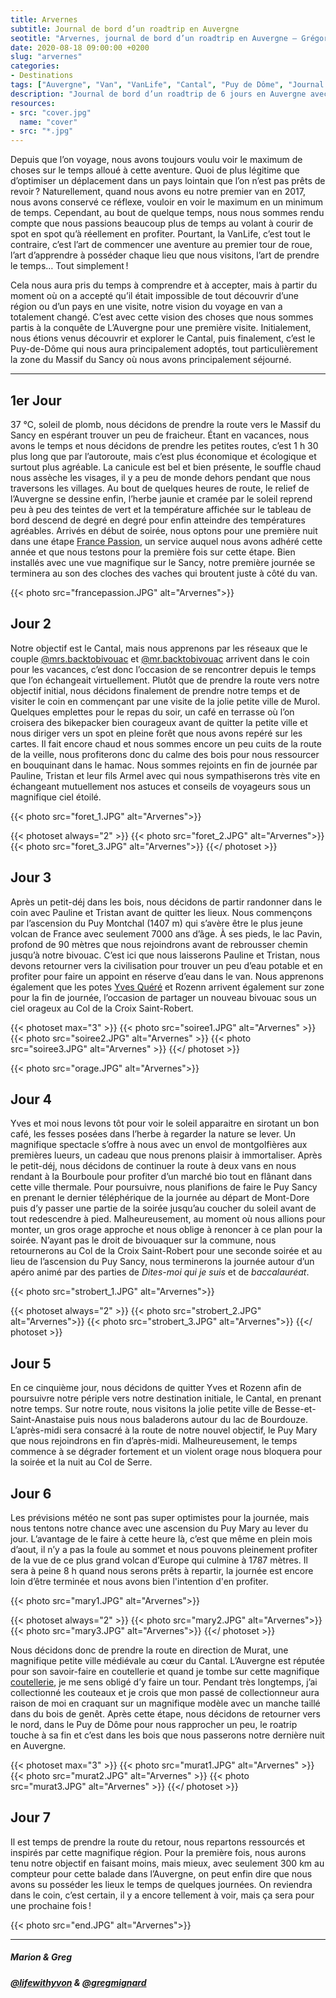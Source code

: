 ```yaml
---
title: Arvernes
subtitle: Journal de bord d’un roadtrip en Auvergne
seotitle: "Arvernes, journal de bord d’un roadtrip en Auvergne — Grégory Mignard"
date: 2020-08-18 09:00:00 +0200
slug: "arvernes"
categories:
- Destinations
tags: ["Auvergne", "Van", "VanLife", "Cantal", "Puy de Dôme", "Journal de bord", "Voyage", "Tourisme", "Microaventure", "Microaventures", "Explore Local", "France"]
description: "Journal de bord d’un roadtrip de 6 jours en Auvergne avec un Van entre le Massif du Sancy et les volcans du Cantal."
resources:
- src: "cover.jpg"
  name: "cover"
- src: "*.jpg"
---
```


Depuis que l’on voyage, nous avons toujours voulu voir le maximum de choses sur le temps alloué à cette aventure. Quoi de plus légitime que d’optimiser un déplacement dans un pays lointain que l’on n’est pas prêts de revoir ? Naturellement, quand nous avons eu notre premier van en 2017, nous avons conservé ce réflexe, vouloir en voir le maximum en un minimum de temps. Cependant, au bout de quelque temps, nous nous sommes rendu compte que nous passions beaucoup plus de temps au volant à courir de spot en spot qu’à réellement en profiter. Pourtant, la VanLife, c’est tout le contraire, c’est l’art de commencer une aventure au premier tour de roue, l’art d’apprendre à posséder chaque lieu que nous visitons, l’art de prendre le temps… Tout simplement !

Cela nous aura pris du temps à comprendre et à accepter, mais à partir du moment où on a accepté qu’il était impossible de tout découvrir d’une région ou d’un pays en une visite, notre vision du voyage en van a totalement changé. C’est avec cette vision des choses que nous sommes partis à la conquête de L’Auvergne pour une première visite. Initialement, nous étions venus découvrir et explorer le Cantal, puis finalement, c’est le Puy-de-Dôme qui nous aura principalement adoptés, tout particulièrement la zone du Massif du Sancy où nous avons principalement séjourné.

***

## 1er Jour

37 °C, soleil de plomb, nous décidons de prendre la route vers le Massif du Sancy en espérant trouver un peu de fraicheur. Étant en vacances, nous avons le temps et nous décidons de prendre les petites routes, c’est 1 h 30 plus long que par l’autoroute, mais c’est plus économique et écologique et surtout plus agréable. La canicule est bel et bien présente, le souffle chaud nous assèche les visages, il y a peu de monde dehors pendant que nous traversons les villages. Au bout de quelques heures de route, le relief de l’Auvergne se dessine enfin, l’herbe jaunie et cramée par le soleil reprend peu à peu des teintes de vert et la température affichée sur le tableau de bord descend de degré en degré pour enfin atteindre des températures agréables. Arrivés en début de soirée, nous optons pour une première nuit dans une étape [France Passion](https://www.france-passion.com/), un service auquel nous avons adhéré cette année et que nous testons pour la première fois sur cette étape. Bien installés avec une vue magnifique sur le Sancy, notre première journée se terminera au son des cloches des vaches qui broutent juste à côté du van.

{{< photo src="francepassion.JPG" alt="Arvernes">}}

## Jour 2

Notre objectif est le Cantal, mais nous apprenons par les réseaux que le couple [@mrs.backtobivouac](https://www.instagram.com/mrs.backtobivouac/) et [@mr.backtobivouac](https://www.instagram.com/mr.backtobivouac/) arrivent dans le coin pour les vacances, c’est donc l’occasion de se rencontrer depuis le temps que l’on échangeait virtuellement. Plutôt que de prendre la route vers notre objectif initial, nous décidons finalement de prendre notre temps et de visiter le coin en commençant par une visite de la jolie petite ville de Murol. Quelques emplettes pour le repas du soir, un café en terrasse où l’on croisera des bikepacker bien courageux avant de quitter la petite ville et nous diriger vers un spot en pleine forêt que nous avons repéré sur les cartes. Il fait encore chaud et nous sommes encore un peu cuits de la route de la veille, nous profiterons donc du calme des bois pour nous ressourcer en bouquinant dans le hamac. Nous sommes rejoints en fin de journée par Pauline, Tristan et leur fils Armel avec qui nous sympathiserons très vite en échangeant mutuellement nos astuces et conseils de voyageurs sous un magnifique ciel étoilé.

{{< photo src="foret_1.JPG" alt="Arvernes">}}

{{< photoset always="2" >}}
{{< photo src="foret_2.JPG" alt="Arvernes">}}
{{< photo src="foret_3.JPG" alt="Arvernes">}}
{{</ photoset >}}

## Jour 3

Après un petit-déj dans les bois, nous décidons de partir randonner dans le coin avec Pauline et Tristan avant de quitter les lieux. Nous commençons par l’ascension du Puy Montchal (1407 m) qui s’avère être le plus jeune volcan de France avec seulement 7000 ans d’âge. À ses pieds, le lac Pavin, profond de 90 mètres que nous rejoindrons avant de rebrousser chemin jusqu’à notre bivouac. C’est ici que nous laisserons Pauline et Tristan, nous devons retourner vers la civilisation pour trouver un peu d’eau potable et en profiter pour faire un appoint en réserve d’eau dans le van. Nous apprenons également que les potes [Yves Quéré](https://www.instagram.com/yvesquere_/) et Rozenn arrivent également sur zone pour la fin de journée, l’occasion de partager un nouveau bivouac sous un ciel orageux au Col de la Croix Saint-Robert.

{{< photoset max="3" >}}
  {{< photo src="soiree1.JPG" alt="Arvernes" >}}
  {{< photo src="soiree2.JPG" alt="Arvernes" >}}
  {{< photo src="soiree3.JPG" alt="Arvernes" >}}
{{</ photoset >}}

{{< photo src="orage.JPG" alt="Arvernes">}}

## Jour 4

Yves et moi nous levons tôt pour voir le soleil apparaitre en sirotant un bon café, les fesses posées dans l’herbe à regarder la nature se lever. Un magnifique spectacle s’offre à nous avec un envol de montgolfières aux premières lueurs, un cadeau que nous prenons plaisir à immortaliser. Après le petit-déj, nous décidons de continuer la route à deux vans en nous rendant à la Bourboule pour profiter d’un marché bio tout en flânant dans cette ville thermale. Pour poursuivre, nous planifions de faire le Puy Sancy en prenant le dernier téléphérique de la journée au départ de Mont-Dore puis d’y passer une partie de la soirée jusqu’au coucher du soleil avant de tout redescendre à pied. Malheureusement, au moment où nous allions pour monter, un gros orage approche et nous oblige à renoncer à ce plan pour la soirée. N’ayant pas le droit de bivouaquer sur la commune, nous retournerons au Col de la Croix Saint-Robert pour une seconde soirée et au lieu de l’ascension du Puy Sancy, nous terminerons la journée autour d’un apéro animé par des parties de *Dites-moi qui je suis* et de *baccalauréat*.

{{< photo src="strobert_1.JPG" alt="Arvernes">}}

{{< photoset always="2" >}}
{{< photo src="strobert_2.JPG" alt="Arvernes">}}
{{< photo src="strobert_3.JPG" alt="Arvernes">}}
{{</ photoset >}}

## Jour 5

En ce cinquième jour, nous décidons de quitter Yves et Rozenn afin de poursuivre notre périple vers notre destination initiale, le Cantal, en prenant notre temps. Sur notre route, nous visitons la jolie petite ville de Besse-et-Saint-Anastaise puis nous nous baladerons autour du lac de Bourdouze. L’après-midi sera consacré à la route de notre nouvel objectif, le Puy Mary que nous rejoindrons en fin d’après-midi. Malheureusement, le temps commence à se dégrader fortement et un violent orage nous bloquera pour la soirée et la nuit au Col de Serre.

## Jour 6

Les prévisions météo ne sont pas super optimistes pour la journée, mais nous tentons notre chance avec une ascension du Puy Mary au lever du jour. L’avantage de le faire à cette heure là, c’est que même en plein mois d’aout, il n’y a pas la foule au sommet et nous pouvons pleinement profiter de la vue de ce plus grand volcan d’Europe qui culmine à 1787 mètres. Il sera à peine 8 h quand nous serons prêts à repartir, la journée est encore loin d’être terminée et nous avons bien l'intention d'en profiter.

{{< photo src="mary1.JPG" alt="Arvernes">}}

{{< photoset always="2" >}}
{{< photo src="mary2.JPG" alt="Arvernes">}}
{{< photo src="mary3.JPG" alt="Arvernes">}}
{{</ photoset >}}

Nous décidons donc de prendre la route en direction de Murat, une magnifique petite ville médiévale au cœur du Cantal. L’Auvergne est réputée pour son savoir-faire en coutellerie et quand je tombe sur cette magnifique [coutellerie](https://coutelleriemurat.com/), je me sens obligé d’y faire un tour. Pendant très longtemps, j’ai collectionné les couteaux et je crois que mon passé de collectionneur aura raison de moi en craquant sur un magnifique modèle avec un manche taillé dans du bois de genêt. Après cette étape, nous décidons de retourner vers le nord, dans le Puy de Dôme pour nous rapprocher un peu, le roatrip touche à sa fin et c’est dans les bois que nous passerons notre dernière nuit en Auvergne.

{{< photoset max="3" >}}
  {{< photo src="murat1.JPG" alt="Arvernes" >}}
  {{< photo src="murat2.JPG" alt="Arvernes" >}}
  {{< photo src="murat3.JPG" alt="Arvernes" >}}
{{</ photoset >}}

## Jour 7

Il est temps de prendre la route du retour, nous repartons ressourcés et inspirés par cette magnifique région. Pour la première fois, nous aurons tenu notre objectif en faisant moins, mais mieux, avec seulement 300 km au compteur pour cette balade dans l’Auvergne, on peut enfin dire que nous avons su posséder les lieux le temps de quelques journées. On reviendra dans le coin, c’est certain, il y a encore tellement à voir, mais ça sera pour une prochaine fois !

{{< photo src="end.JPG" alt="Arvernes">}}

***

##### Marion & Greg
##### *[@lifewithyvon](https://www.instagram.com/lifewithyvon/) & [@gregmignard](https://www.instagram.com/gregmignard/)*
